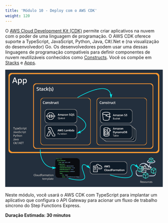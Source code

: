 ```yaml
---
title: 'Módulo 10 - Deploy com o AWS CDK'
weight: 120
---
```


O [AWS Cloud Development Kit (CDK)](https://docs.aws.amazon.com/cdk/v2/guide/home.html) permite criar aplicativos na nuvem com o poder de uma linguagem de programação. O AWS CDK oferece suporte a TypeScript, JavaScript, Python, Java, C#/.Net e (na visualização do desenvolvedor) Go. Os desenvolvedores podem usar uma dessas linguagens de programação compatíveis para definir componentes de nuvem reutilizáveis ​​conhecidos como [Constructs](https://docs.aws.amazon.com/cdk/v2/guide/constructs.html). Você os compõe em [Stacks](https://docs.aws.amazon.com/cdk/v2/guide/stacks.html) e [Apps](https://docs.aws.amazon.com/cdk/v2/guide/apps.html).

![diagrama AWS CDK](/static/img/module-10/AppStacks.png)

Neste módulo, você usará o AWS CDK com TypeScript para implantar um aplicativo que configura o API Gateway para acionar um fluxo de trabalho síncrono do Step Functions Express.

**Duração Estimada: 30 minutos**